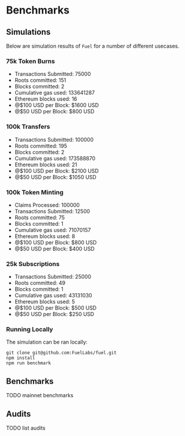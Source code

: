 Benchmarks
===

Simulations
---

Below are simulation results of `Fuel` for a number of different usecases.

### 75k Token Burns

- Transactions Submitted: 75000
- Roots committed: 151
- Blocks committed: 2
- Cumulative gas used: 133641287
- Ethereum blocks used: 16
- @$100 USD per Block: $1600 USD
- @$50 USD per Block: $800 USD

### 100k Transfers

- Transactions Submitted: 100000
- Roots committed: 195
- Blocks committed: 2
- Cumulative gas used: 173588870
- Ethereum blocks used: 21
- @$100 USD per Block: $2100 USD
- @$50 USD per Block: $1050 USD

### 100k Token Minting

- Claims Processed: 100000
- Transactions Submitted: 12500
- Roots committed: 75
- Blocks committed: 1
- Cumulative gas used: 71070157
- Ethereum blocks used: 8
- @$100 USD per Block: $800 USD
- @$50 USD per Block: $400 USD

### 25k Subscriptions

- Transactions Submitted: 25000
- Roots committed: 49
- Blocks committed: 1
- Cumulative gas used: 43131030
- Ethereum blocks used: 5
- @$100 USD per Block: $500 USD
- @$50 USD per Block: $250 USD

### Running Locally

The simulation can be ran locally:

```
git clone git@github.com:FuelLabs/fuel.git
npm install
npm run benchmark
```

Benchmarks
---

TODO mainnet benchmarks


Audits
---

TODO list audits
